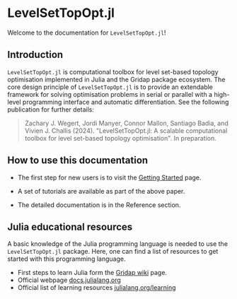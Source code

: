 # LevelSetTopOpt.jl
Welcome to the documentation for `LevelSetTopOpt.jl`!

## Introduction
`LevelSetTopOpt.jl` is computational toolbox for level set-based topology optimisation implemented in Julia and the Gridap package ecosystem. The core design principle of `LevelSetTopOpt.jl` is to provide an extendable framework for solving optimisation problems in serial or parallel with a high-level programming interface and automatic differentiation. See the following publication for further details:

> Zachary J. Wegert, Jordi Manyer, Connor Mallon, Santiago Badia, and Vivien J. Challis (2024). "LevelSetTopOpt.jl: A scalable computational toolbox for level set-based topology optimisation". In preparation.

## How to use this documentation

* The first step for new users is to visit the [Getting Started](getting-started.md) page.

* A set of tutorials are available as part of the above paper.

* The detailed documentation is in the Reference section.

## Julia educational resources

A basic knowledge of the Julia programming language is needed to use the `LevelSetTopOpt.jl` package.
Here, one can find a list of resources to get started with this programming language.

* First steps to learn Julia form the [Gridap wiki](https://github.com/gridap/Gridap.jl/wiki/Start-learning-Julia) page.
* Official webpage [docs.julialang.org](https://docs.julialang.org/)
* Official list of learning resources [julialang.org/learning](https://julialang.org/learning/)